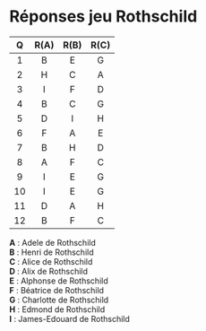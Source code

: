 # Réponses jeu Rothschild
| Q | R(A) | R(B) | R(C) |
| :----: | :----: | :----: | :----: |
| 1 | B | E | G |
| 2 | H | C | A |
| 3 | I | F | D |
| 4 | B | C | G |
| 5 | D | I | H |
| 6 | F | A | E |
| 7 | B | H | D |
| 8 | A | F | C |
| 9 | I | E | G |
| 10 | I | E | G |
| 11 | D | A | H |
| 12 | B | F | C |

**A** : Adele de Rothschild  
**B** : Henri de Rothschild  
**C** : Alice de Rothschild  
**D** : Alix de Rothschild  
**E** : Alphonse de Rothschild  
**F** : Béatrice de Rothschild  
**G** : Charlotte de Rothschild  
**H** : Edmond de Rothschild  
**I** : James-Edouard de Rothschild  
